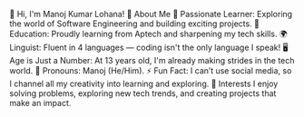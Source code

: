 👋 Hi, I'm Manoj Kumar Lohana!
🚀 About Me
🌟 Passionate Learner: Exploring the world of Software Engineering and building exciting projects.
🌱 Education: Proudly learning from Aptech and sharpening my tech skills.
🌍 Linguist: Fluent in 4 languages — coding isn't the only language I speak!
🖥️ Age is Just a Number: At 13 years old, I'm already making strides in the tech world.
🔗 Pronouns: Manoj (He/Him).
⚡ Fun Fact: I can’t use social media, so I channel all my creativity into learning and exploring.
🌟 Interests
I enjoy solving problems, exploring new tech trends, and creating projects that make an impact.
